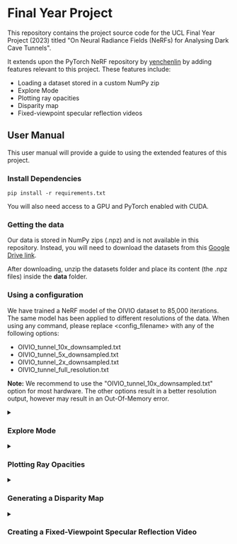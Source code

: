 # Final Year Project

This repository contains the project source code for the UCL Final Year Project (2023) titled "On Neural Radiance Fields (NeRFs) for Analysing Dark Cave Tunnels". 

It extends upon the PyTorch NeRF repository by [yenchenlin](https://github.com/yenchenlin/nerf-pytorch) by adding features relevant to this project. These features include:
* Loading a dataset stored in a custom NumPy zip
* Explore Mode
* Plotting ray opacities
* Disparity map
* Fixed-viewpoint specular reflection videos

## User Manual
This user manual will provide a guide to using the extended features of this project.

### Install Dependencies
```
pip install -r requirements.txt
```

You will also need access to a GPU and PyTorch enabled with CUDA.

### Getting the data
Our data is stored in NumPy zips (.npz) and is not available in this repository. Instead, you will need to download the datasets from this [Google Drive link](https://drive.google.com/drive/folders/1lGJcPAoUxMEKT189W4GutoEF1wCMePGY?usp=share_link).

After downloading, unzip the datasets folder and place its content (the .npz files) inside the **data** folder.

### Using a configuration
We have trained a NeRF model of the OIVIO dataset to 85,000 iterations. The same model has been applied to different resolutions of the data. When using any command, please replace <config_filename> with any of the following options:
* OIVIO_tunnel_10x_downsampled.txt
* OIVIO_tunnel_5x_downsampled.txt
* OIVIO_tunnel_2x_downsampled.txt
* OIVIO_tunnel_full_resolution.txt

**Note:** We recommend to use the "OIVIO_tunnel_10x_downsampled.txt" option for most hardware. The other options result in a better resolution output, however may result in an Out-Of-Memory error.

<details>
<summary><h3>Explore Mode</h3></summary>

Add the --explore flag,
```
python run_nerf.py --config configs/<config_filename> --explore
```

#### Navigating in Explore Mode
After running the explore mode command, you will be shown an image of view from the start of the tunnel. Use keyboard input to move or rotate around the NeRF model's reconstruction.

* `W`, `S` - Moves forwards and backwards
* `A`, `D` - Rotates the camera left and right

</details>

<details>
<summary><h3>Plotting Ray Opacities</h3></summary>

After running explore mode, move to a desired viewpoint, and the use the `SPACE` bar key which will display a plot of the opacities for the ray going through the center of the image.

**Note:** After the plot is displayed, keyboard input to move around the scene will stop working. Just close the plot window and the explore mode window. Then the explore mode window will re-display and will start accepting keyboard input again.
</details>

<details>
<summary><h3>Generating a Disparity Map</h3></summary>

After running explore mode, move to a desired viewpoint, and the use the `M` key which will display a disparity map of that view.

**Note:** After the disparity map is displayed, keyboard input to move around the scene will stop working. Just close the map window and the explore mode window. Then the explore mode window will re-display and will start accepting keyboard input again.
</details>

<details>
<summary><h3>Creating a Fixed-Viewpoint Specular Reflection Video</h3></summary>

Replace <pose_index> with the index position of the camera pose to view the specular reflection from. If unsure, use 0 to view from the start of the tunnel.
```
python run_nerf.py --config configs/<config_filename> --fixed_pose_index <pose_index>
```

**Note:** The video will be stored as an MP4 file in the config folder inside the log folder, `logs/<config_filename>`.

</details>
